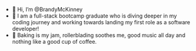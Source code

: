 - 👋 Hi, I’m @BrandyMcKinney
- 🌱 I am a full-stack bootcamp graduate who is diving deeper in my coding journey and working towards landing my first role as a software              developer!
- 👀 Baking is my jam, rollerblading soothes me, good music all day and nothing like a good cup of coffee.


<!---
BrandyMcKinney/BrandyMcKinney is a ✨ special ✨ repository because its `README.md` (this file) appears on your GitHub profile.
You can click the Preview link to take a look at your changes.
--->
